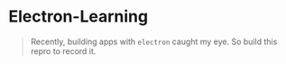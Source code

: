 # Electron-Learning

> Recently, building apps with `electron` caught my eye.
> So build this repro to record it.
